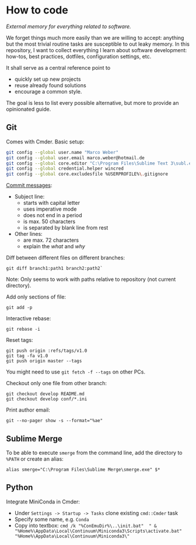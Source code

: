 # How to code

*External memory for everything related to software.*

We forget things much more easily than we are willing to accept:
anything but the most trivial routine tasks are susceptible to out leaky memory.
In this repository, I want to collect everything I learn about software development:
how-tos, best practices, dotfiles, configuration settings, etc.

It shall serve as a central reference point to 
- quickly set up new projects
- reuse already found solutions
- encourage a common style.

The goal is less to list every possible alternative,
but more to provide an opinionated guide.


## Git

Comes with Cmder. Basic setup:
```sh
git config --global user.name "Marco Weber"
git config --global user.email marco.weber@hotmail.de
git config --global core.editor "C:\Program Files\Sublime Text 3\subl.exe --wait --new-window"
git config --global credential.helper wincred
git config --global core.excludesfile %USERPROFILE%\.gitignore
```

[Commit messages](https://chris.beams.io/posts/git-commit/):
- Subject line:
  - starts with capital letter
  - uses imperative mode
  - does not end in a period
  - is max. 50 characters
  - is separated by blank line from rest
- Other lines:
  - are max. 72 characters
  - explain the *what* and *why*

Diff between different files on different branches:
```
git diff branch1:path1 branch2:path2`
```
Note: Only seems to work with paths relative to repository (not current
directory).

Add only sections of file:
```
git add -p
```

Interactive rebase:
```
git rebase -i
```

Reset tags:
```
git push origin :refs/tags/v1.0
git tag -fa v1.0
git push origin master --tags
```
You might need to use `git fetch -f --tags` on other PCs.

Checkout only one file from other branch:
```
git checkout develop README.md
git checkout develop conf/*.ini
```

Print author email:
```
git --no-pager show -s --format="%ae"
```

## Sublime Merge

To be able to execute `smerge` from the command line,
add the directory to `%PATH` or create an alias:
```
alias smerge="C:\Program Files\Sublime Merge\smerge.exe" $*
```


## Python

Integrate MiniConda in Cmder:
- Under `Settings -> Startup -> Tasks` clone existing `cmd::Cmder` task
- Specify some name, e.g. `Conda`
- Copy into textbox: `cmd /k "%ConEmuDir%\..\init.bat"  " & "%Home%\AppData\Local\Continuum\Miniconda3\Scripts\activate.bat" "%Home%\AppData\Local\Continuum\Miniconda3\"`
